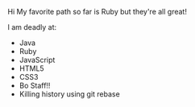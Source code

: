 Hi My favorite path so far is Ruby but they're all great!

I am deadly at:
* Java
* Ruby
* JavaScript
* HTML5
* CSS3
* Bo Staff!!
* Killing history using git rebase
